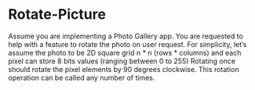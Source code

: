 # Rotate-Picture
Assume you are implementing a Photo Gallery app. You are requested to help with a feature to rotate the photo on user request. For simplicity, let’s assume the photo to be 2D square grid n * n (rows * columns) and each pixel can store 8 bits values (ranging between 0 to 255) Rotating once should rotate the pixel elements by 90 degrees clockwise. This rotation operation can be called any number of times.

